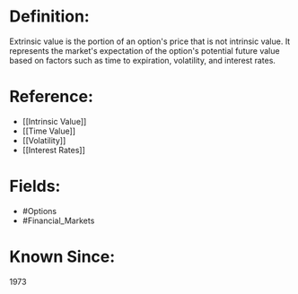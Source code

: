 

# Definition:
Extrinsic value is the portion of an option's price that is not intrinsic value. It represents the market's expectation of the option's potential future value based on factors such as time to expiration, volatility, and interest rates.

# Reference:
- [[Intrinsic Value]]
- [[Time Value]]
- [[Volatility]]
- [[Interest Rates]]

# Fields: 
- #Options
- #Financial_Markets

# Known Since:
1973

